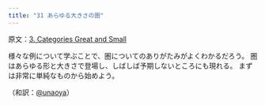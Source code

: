 ```yaml
---
title: "31 あらゆる大きさの圏"
---
```

原文：[3. Categories Great and Small](https://bartoszmilewski.com/2014/12/05/categories-great-and-small/)

様々な例について学ぶことで、圏についてのありがたみがよくわかるだろう。
圏はあらゆる形と大きさで登場し、しばしば予期しないところにも現れる。
まずは非常に単純なものから始めよう。

（和訳：[@unaoya](https://zenn.dev/unaoya)）